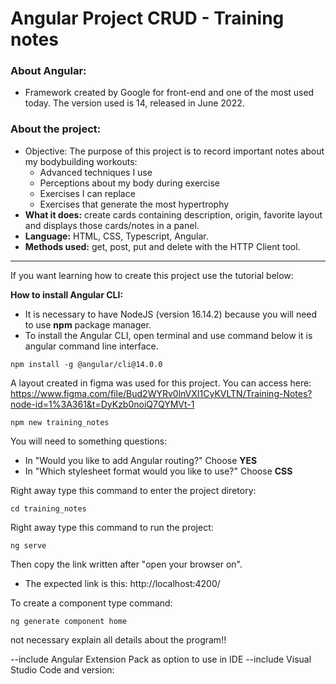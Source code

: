 # Angular Project CRUD - Training notes


### <b>About Angular:</b>
- Framework created by Google for front-end and one of the most used today. The version used is 14, released in June 2022.

### <b>About the project:</b>
- Objective: The purpose of this project is to record important notes about my bodybuilding workouts:
  - Advanced techniques I use
  - Perceptions about my body during exercise
  - Exercises I can replace
  - Exercises that generate the most hypertrophy
- <strong>What it does:</strong> create cards containing description, origin, favorite layout and displays those cards/notes in a panel.
- <strong>Language:</strong> HTML, CSS, Typescript, Angular.
- <strong>Methods used:</strong> get, post, put and delete with the HTTP Client tool.

---

If you want learning how to create this project use the tutorial below:

<b>How to install Angular CLI:</b>
- It is necessary to have NodeJS (version 16.14.2) because you will need to use <b>npm</b> package manager.
- To install the Angular CLI, open terminal and use command below it is angular command line interface.

```
npm install -g @angular/cli@14.0.0
```
A layout created in figma was used for this project. You can access here: https://www.figma.com/file/Bud2WYRv0lnVXI1CyKVLTN/Training-Notes?node-id=1%3A361&t=DyKzb0noiQ7QYMVt-1


```
npm new training_notes
```

You will need to something questions:
- In "Would you like to add Angular routing?" Choose <b>YES</b>
- In "Which stylesheet format would you like to use?" Choose <b>CSS</b>

Right away type this command to enter the project diretory:
```
cd training_notes
```

Right away type this command to run the project:
```
ng serve
```
Then copy the link written after "open your browser on".
- The expected link is this: http://localhost:4200/


To create a component type command:
```
ng generate component home
```

not necessary explain all details about the program!! 

--include Angular Extension Pack as option to use in IDE
--include Visual Studio Code and version: 